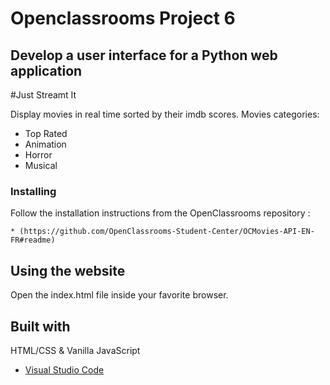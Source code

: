 # Openclassrooms Project 6
## Develop a user interface for a Python web application

#Just Streamt It

Display movies in real time sorted by their imdb scores.
Movies categories:
- Top Rated
- Animation
- Horror
- Musical

### Installing

Follow the installation instructions from the OpenClassrooms repository :

```
* (https://github.com/OpenClassrooms-Student-Center/OCMovies-API-EN-FR#readme)
```

## Using the website

Open the index.html file inside your favorite browser.


## Built with

HTML/CSS & Vanilla JavaScript
* [Visual Studio Code](https://code.visualstudio.com/) 
